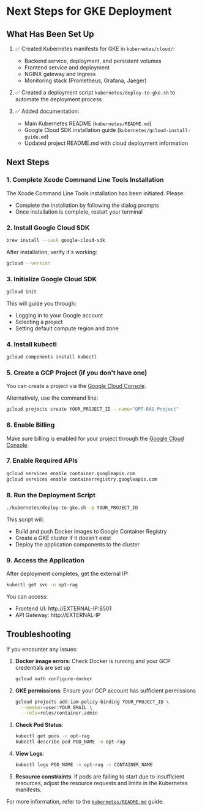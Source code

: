 # Next Steps for GKE Deployment

## What Has Been Set Up

1. ✅ Created Kubernetes manifests for GKE in `kubernetes/cloud/`:
   - Backend service, deployment, and persistent volumes
   - Frontend service and deployment
   - NGINX gateway and Ingress
   - Monitoring stack (Prometheus, Grafana, Jaeger)

2. ✅ Created a deployment script `kubernetes/deploy-to-gke.sh` to automate the deployment process

3. ✅ Added documentation:
   - Main Kubernetes README (`kubernetes/README.md`)
   - Google Cloud SDK installation guide (`kubernetes/gcloud-install-guide.md`)
   - Updated project README.md with cloud deployment information

## Next Steps

### 1. Complete Xcode Command Line Tools Installation

The Xcode Command Line Tools installation has been initiated. Please:
- Complete the installation by following the dialog prompts
- Once installation is complete, restart your terminal

### 2. Install Google Cloud SDK

```bash
brew install --cask google-cloud-sdk
```

After installation, verify it's working:

```bash
gcloud --version
```

### 3. Initialize Google Cloud SDK

```bash
gcloud init
```

This will guide you through:
- Logging in to your Google account
- Selecting a project
- Setting default compute region and zone

### 4. Install kubectl

```bash
gcloud components install kubectl
```

### 5. Create a GCP Project (if you don't have one)

You can create a project via the [Google Cloud Console](https://console.cloud.google.com/).

Alternatively, use the command line:

```bash
gcloud projects create YOUR_PROJECT_ID --name="OPT-RAG Project"
```

### 6. Enable Billing

Make sure billing is enabled for your project through the [Google Cloud Console](https://console.cloud.google.com/billing).

### 7. Enable Required APIs

```bash
gcloud services enable container.googleapis.com
gcloud services enable containerregistry.googleapis.com
```

### 8. Run the Deployment Script

```bash
./kubernetes/deploy-to-gke.sh -p YOUR_PROJECT_ID
```

This script will:
- Build and push Docker images to Google Container Registry
- Create a GKE cluster if it doesn't exist
- Deploy the application components to the cluster

### 9. Access the Application

After deployment completes, get the external IP:

```bash
kubectl get svc -n opt-rag
```

You can access:
- Frontend UI: http://EXTERNAL-IP:8501
- API Gateway: http://EXTERNAL-IP

## Troubleshooting

If you encounter any issues:

1. **Docker image errors**: Check Docker is running and your GCP credentials are set up
   ```bash
   gcloud auth configure-docker
   ```

2. **GKE permissions**: Ensure your GCP account has sufficient permissions
   ```bash
   gcloud projects add-iam-policy-binding YOUR_PROJECT_ID \
     --member=user:YOUR_EMAIL \
     --role=roles/container.admin
   ```

3. **Check Pod Status**:
   ```bash
   kubectl get pods -n opt-rag
   kubectl describe pod POD_NAME -n opt-rag
   ```

4. **View Logs**:
   ```bash
   kubectl logs POD_NAME -n opt-rag -c CONTAINER_NAME
   ```

5. **Resource constraints**: If pods are failing to start due to insufficient resources, adjust the resource requests and limits in the Kubernetes manifests.

For more information, refer to the [`kubernetes/README.md`](kubernetes/README.md) guide. 